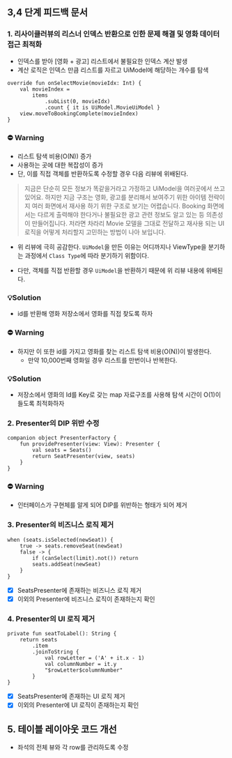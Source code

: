 ## 3,4 단계 피드백 문서

### 1. 리사이클러뷰의 리스너 인덱스 반환으로 인한 문제 해결 및 영화 데이터 접근 최적화
+ 인덱스를 받아 [영화 + 광고] 리스트에서 불필요한 인덱스 계산 발생
+ 계산 로직은 인덱스 만큼 리스트를 자르고 UiModel에 해당하는 개수를 탐색
```
override fun onSelectMovie(movieIdx: Int) {
    val movieIndex =
        items
            .subList(0, movieIdx)
            .count { it is UiModel.MovieUiModel }
    view.moveToBookingComplete(movieIndex)
}
```
### ⛔️ Warning
+ 리스트 탐색 비용(O(N)) 증가
+ 사용하는 곳에 대한 복잡성이 증가
+ 단, 이를 직접 객체를 반환하도록 수정할 경우 다음 리뷰에 위배된다.
> 지금은 단순히 모든 정보가 똑같을거라고 가정하고 UiModel을 여러곳에서 쓰고있어요.
> 하지만 지금 구조는 영화, 광고를 분리해서 보여주기 위한 아이템 전략이지 여러 화면에서 재사용 하기 위한 구조로 보기는 어렵습니다.
> Booking 화면에서는 다르게 출력해야 한다거나 불필요한 광고 관련 정보도 알고 있는 등 의존성이 만들어집니다.
> 저라면 차라리 Movie 모델을 그대로 전달하고 재사용 되는 UI 로직을 어떻게 처리할지 고민하는 방법이 나아 보입니다.

- 위 리뷰에 극히 공감한다. `UiModel`을 만든 이유는 어디까지나 ViewType을 분기하는 과정에서 `Class Type`에 따라 분기하기 위함이다.
+ 다만, 객체를 직접 반환할 경우 `UiModel`을 반환하기 때문에 위 리뷰 내용에 위배된다.

### 💡Solution
+ id를 반환해 영화 저장소에서 영화를 직접 찾도록 하자

### ⛔️ Warning
+ 하지만 이 또한 id를 가지고 영화를 찾는 리스트 탐색 비용(O(N))이 발생한다.
  + 만약 10,000번째 영화일 경우 리스트를 만번이나 반복한다.

### 💡Solution
+ 저장소에서 영화의 Id를 Key로 갖는 map 자료구조를 사용해 탐색 시간이 O(1)이 들도록 최적화하자

### 2. Presenter의 DIP 위반 수정
```
companion object PresenterFactory {
    fun providePresenter(view: View): Presenter {
        val seats = Seats()
        return SeatPresenter(view, seats)
    }
}
```
### ⛔️ Warning
- 인터페이스가 구현체를 알게 되어 DIP를 위반하는 형태가 되어 제거

### 3. Presenter의 비즈니스 로직 제거
```
when (seats.isSelected(newSeat)) {
    true -> seats.removeSeat(newSeat)
    false -> {
        if (canSelect(limit).not()) return
        seats.addSeat(newSeat)
    }
}
```
- [x] SeatsPresenter에 존재하는 비즈니스 로직 제거
- [x] 이외의 Presenter에 비즈니스 로직이 존재하는지 확인

### 4. Presenter의 UI 로직 제거
```
private fun seatToLabel(): String {
    return seats
        .item
        .joinToString {
            val rowLetter = ('A' + it.x - 1)
            val columnNumber = it.y
            "$rowLetter$columnNumber"
        }
}
```
- [x] SeatsPresenter에 존재하는 UI 로직 제거
- [x] 이외의 Presenter에 UI 로직이 존재하는지 확인

## 5. 테이블 레이아웃 코드 개선
- 좌석의 전체 뷰와 각 row를 관리하도록 수정
